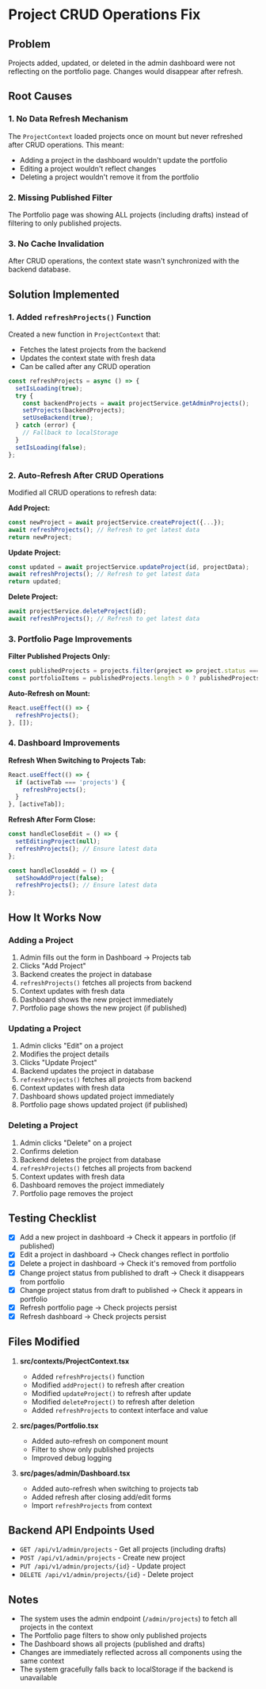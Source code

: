 # Project CRUD Operations Fix

## Problem
Projects added, updated, or deleted in the admin dashboard were not reflecting on the portfolio page. Changes would disappear after refresh.

## Root Causes

### 1. No Data Refresh Mechanism
The `ProjectContext` loaded projects once on mount but never refreshed after CRUD operations. This meant:
- Adding a project in the dashboard wouldn't update the portfolio
- Editing a project wouldn't reflect changes
- Deleting a project wouldn't remove it from the portfolio

### 2. Missing Published Filter
The Portfolio page was showing ALL projects (including drafts) instead of filtering to only published projects.

### 3. No Cache Invalidation
After CRUD operations, the context state wasn't synchronized with the backend database.

## Solution Implemented

### 1. Added `refreshProjects()` Function
Created a new function in `ProjectContext` that:
- Fetches the latest projects from the backend
- Updates the context state with fresh data
- Can be called after any CRUD operation

```typescript
const refreshProjects = async () => {
  setIsLoading(true);
  try {
    const backendProjects = await projectService.getAdminProjects();
    setProjects(backendProjects);
    setUseBackend(true);
  } catch (error) {
    // Fallback to localStorage
  }
  setIsLoading(false);
};
```

### 2. Auto-Refresh After CRUD Operations
Modified all CRUD operations to refresh data:

**Add Project:**
```typescript
const newProject = await projectService.createProject({...});
await refreshProjects(); // Refresh to get latest data
return newProject;
```

**Update Project:**
```typescript
const updated = await projectService.updateProject(id, projectData);
await refreshProjects(); // Refresh to get latest data
return updated;
```

**Delete Project:**
```typescript
await projectService.deleteProject(id);
await refreshProjects(); // Refresh to get latest data
```

### 3. Portfolio Page Improvements

**Filter Published Projects Only:**
```typescript
const publishedProjects = projects.filter(project => project.status === 'published');
const portfolioItems = publishedProjects.length > 0 ? publishedProjects : fallbackPortfolioItems;
```

**Auto-Refresh on Mount:**
```typescript
React.useEffect(() => {
  refreshProjects();
}, []);
```

### 4. Dashboard Improvements

**Refresh When Switching to Projects Tab:**
```typescript
React.useEffect(() => {
  if (activeTab === 'projects') {
    refreshProjects();
  }
}, [activeTab]);
```

**Refresh After Form Close:**
```typescript
const handleCloseEdit = () => {
  setEditingProject(null);
  refreshProjects(); // Ensure latest data
};

const handleCloseAdd = () => {
  setShowAddProject(false);
  refreshProjects(); // Ensure latest data
};
```

## How It Works Now

### Adding a Project
1. Admin fills out the form in Dashboard → Projects tab
2. Clicks "Add Project"
3. Backend creates the project in database
4. `refreshProjects()` fetches all projects from backend
5. Context updates with fresh data
6. Dashboard shows the new project immediately
7. Portfolio page shows the new project (if published)

### Updating a Project
1. Admin clicks "Edit" on a project
2. Modifies the project details
3. Clicks "Update Project"
4. Backend updates the project in database
5. `refreshProjects()` fetches all projects from backend
6. Context updates with fresh data
7. Dashboard shows updated project immediately
8. Portfolio page shows updated project (if published)

### Deleting a Project
1. Admin clicks "Delete" on a project
2. Confirms deletion
3. Backend deletes the project from database
4. `refreshProjects()` fetches all projects from backend
5. Context updates with fresh data
6. Dashboard removes the project immediately
7. Portfolio page removes the project

## Testing Checklist

- [x] Add a new project in dashboard → Check it appears in portfolio (if published)
- [x] Edit a project in dashboard → Check changes reflect in portfolio
- [x] Delete a project in dashboard → Check it's removed from portfolio
- [x] Change project status from published to draft → Check it disappears from portfolio
- [x] Change project status from draft to published → Check it appears in portfolio
- [x] Refresh portfolio page → Check projects persist
- [x] Refresh dashboard → Check projects persist

## Files Modified

1. **src/contexts/ProjectContext.tsx**
   - Added `refreshProjects()` function
   - Modified `addProject()` to refresh after creation
   - Modified `updateProject()` to refresh after update
   - Modified `deleteProject()` to refresh after deletion
   - Added `refreshProjects` to context interface and value

2. **src/pages/Portfolio.tsx**
   - Added auto-refresh on component mount
   - Filter to show only published projects
   - Improved debug logging

3. **src/pages/admin/Dashboard.tsx**
   - Added auto-refresh when switching to projects tab
   - Added refresh after closing add/edit forms
   - Import `refreshProjects` from context

## Backend API Endpoints Used

- `GET /api/v1/admin/projects` - Get all projects (including drafts)
- `POST /api/v1/admin/projects` - Create new project
- `PUT /api/v1/admin/projects/{id}` - Update project
- `DELETE /api/v1/admin/projects/{id}` - Delete project

## Notes

- The system uses the admin endpoint (`/admin/projects`) to fetch all projects in the context
- The Portfolio page filters to show only published projects
- The Dashboard shows all projects (published and drafts)
- Changes are immediately reflected across all components using the same context
- The system gracefully falls back to localStorage if the backend is unavailable
